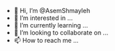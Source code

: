 - 👋 Hi, I’m @AsemShmayleh
- 👀 I’m interested in ...
- 🌱 I’m currently learning ...
- 💞️ I’m looking to collaborate on ...
- 📫 How to reach me ...

<!---
AsemShmayleh/AsemShmayleh is a ✨ special ✨ repository because its `README.md` (this file) appears on your GitHub profile.
You can click the Preview link to take a look at your changes.
--->
